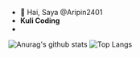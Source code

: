 - 👋 Hai, Saya @Aripin2401
- <b>Kuli Coding</b>
- 
![Anurag's github stats](https://github-readme-stats.vercel.app/api?username=aripin2401&theme=tokyonight)
![Top Langs](https://github-readme-stats.vercel.app/api/top-langs/?username=aripin2401&theme=tokyonight)
